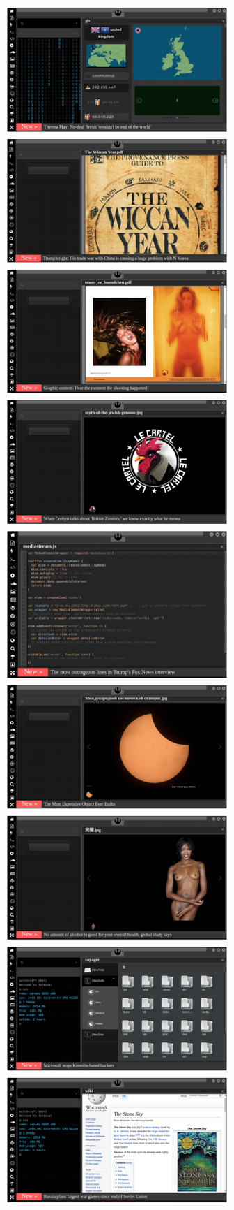 
![Image](brexit.png)

<!-- 
bkz enes abici atatürkçü ekşiciler vs gagab ulutçu kürtçü inciciler
bkz enes abinin gaga buluta verdiği efso ayar
https://www.uludagsozluk.com/k/ermeni/&w=bg bkz ermeni dölü
bkz gaga bulutun ekşicilerle askerlik arkadaşı çıkması
https://www.uludagsozluk.com/k/gaga-bulut/&w=bg bkz gaga bulutun ekşicilere yolldağı ses kaydı
bkz rupert murdoch türk mü gerizekalı oç
bkz üstün genlerini aktarmayan kamalcı
bkz damarlarındaki asil türk kanını kürtlere vermeyen kamalcı
bkz günde 20 defa e devlet soy ağacı sorgulayan kamalcı
bkz kürt gaga bulutun türkçü ekşiciler için ses kaydı hazırlaması
https://www.uludagsozluk.com/k/k%C3%BCrtlerin-20-%C3%A7ocuk-yapma-nedeni/&w=bg bkz oç olmaları
https://www.uludagsozluk.com/k/g%C3%BCnde-5-litre-pepsi-i%C3%A7mek/ bkz kamalcı ergenler
https://www.uludagsozluk.com/k/cihangir-solcular%C4%B1/&w=bg bkz oç ları
https://www.uludagsozluk.com/k/t%C3%BCrkiye-ye-niye-yat%C4%B1r%C4%B1mc%C4%B1-gelmiyor/ 
https://www.uludagsozluk.com/k/k%C3%BCrtlerin-20-%C3%A7ocuk-yapma-nedeni/&w=gd bkz ananın amı tabi ki oç
https://www.uludagsozluk.com/k/akit-tv-de-pedofili-skandal%C4%B1/&w=gd bkz izleyelim efenim ayol bunlar sapık
https://www.uludagsozluk.com/k/corona-ikinci-dalga-n%C4%B1n-gelmeyecek-olmas%C4%B1/ bkz hayallerde yaşıyor bazı ibneler
https://www.uludagsozluk.com/k/fet%C3%B6-devlete-s%C4%B1zarken-akp-ne-yap%C4%B1yordu/&w=bg bkz annenin amcığını gevşetiyodu 
https://www.uludagsozluk.com/k/solcular%C4%B1-tan%C4%B1d%C4%B1k%C3%A7a-kenan-evren-e-hak-vermek/ ananın amı oç
-->

![Image](wiccanyear.png)

[![Image](hearthemoment.png)](http://www.taschen-transfer.com/media/downloads/teaser_ce_buendchen.pdf)

[![Image](myth-of-the-jewish-genome.png)](https://www.npmjs.com/package/browserless)

![Image](mediasource.png)

![Image](ISS.png)

[![Image](完璧.png)](https://www.ibm.com/developerworks/jp/aix/library/au-errnovariable/index.html)

![Image](voyager.png)

![Image](stone-sky.png)


